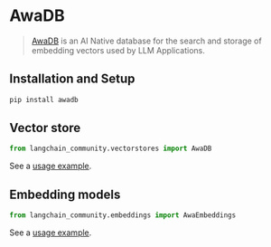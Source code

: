 # AwaDB

>[AwaDB](https://github.com/awa-ai/awadb) is an AI Native database for the search and storage of embedding vectors used by LLM Applications.

## Installation and Setup

```bash
pip install awadb
```


## Vector store

```python
from langchain_community.vectorstores import AwaDB
```

See a [usage example](/LangChain/docs/integrations/vectorstores/awadb).


## Embedding models

```python
from langchain_community.embeddings import AwaEmbeddings
```

See a [usage example](/LangChain/docs/integrations/text_embedding/awadb).
